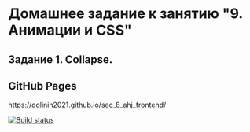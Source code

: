 # Домашнее задание к занятию "9. Анимации и CSS"
## Задание 1. Collapse.

## GitHub Pages
https://dolinin2021.github.io/sec_8_ahj_frontend/

[![Build status](https://ci.appveyor.com/api/projects/status/brqnop0r4yiur4ap?svg=true)](https://ci.appveyor.com/project/Dolinin2021/css-animation)
